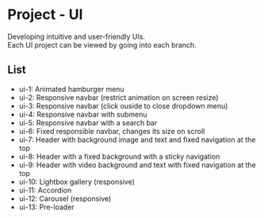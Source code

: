 # Project - UI
Developing intuitive and user-friendly UIs.   
Each UI project can be viewed by going into each branch.

## List
- ui-1: Animated hamburger menu
- ui-2: Responsive navbar (restrict animation on screen resize)
- ui-3: Responsive navbar (click ouside to close dropdown menu)
- ui-4: Responsive navbar with submenu
- ui-5: Responsive navbar with a search bar
- ui-6: Fixed responsible navbar, changes its size on scroll
- ui-7: Header with background image and text and fixed navigation at the top
- ui-8: Header with a fixed background with a sticky navigation
- ui-9: Header with video background and text with fixed navigation at the top
- ui-10: Lightbox gallery (responsive)
- ui-11: Accordion
- ui-12: Carousel (responsive)
- ui-13: Pre-loader
